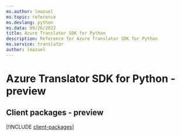 ```yaml
---
ms.author: lmazuel
ms.topic: reference
ms.devlang: python
ms.data: 09/26/2022
title: Azure Translator SDK for Python
description: Reference for Azure Translator SDK for Python
ms.service: translator
author: lmazuel
---
```

# Azure Translator SDK for Python - preview

## Client packages - preview
[!INCLUDE [client-packages](translator-client-index.md)]